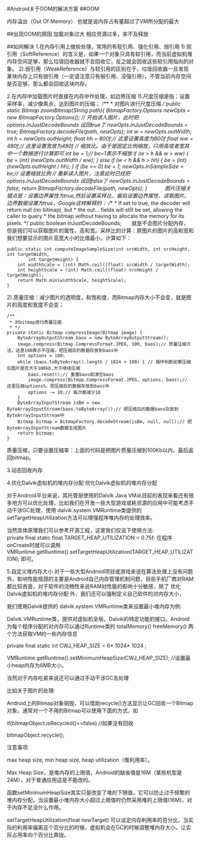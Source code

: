 #Android关于OOM的解决方案 ##OOM

内存溢出（Out Of Memory）
也就是说内存占有量超过了VM所分配的最大

##出现OOM的原因
加载对象过大
相应资源过多，来不及释放

##如何解决
1.在内存引用上做些处理，常用的有软引用、强化引用、弱引用
1).软引用（SoftReference）的含义是，如果一个对象只具有软引用，而当前虚拟机堆内存空间足够，那么垃圾回收器就不会回收它，反之就会回收这些软引用指向的对象。
2).弱引用（WeakReference）与软引用的区别在于，垃圾回收器一旦发现某块内存上只有弱引用（一定请注意只有弱引用，没强引用），不管当前内存空间是否足够，那么都会回收这块内存。

2.在内存中加载图片时直接在内存中作处理，如边界压缩
1).尺度压缩是指：设置采样率，减少像素点，达到图片的压缩；
/**
	 *    对图片进行尺度压缩
	 */
	public static Bitmap zoomBitmap(String path){
		BitmapFactory.Options newOpts = new BitmapFactory.Options();
		// 开始读入图片，此时把options.inJustDecodeBounds 设回true了
		newOpts.inJustDecodeBounds = true;
		BitmapFactory.decodeFile(path, newOpts);
		int w = newOpts.outWidth;
		int h = newOpts.outHeight;
		float hh = 800f;// 这里设置高度为800f
		float ww = 480f;// 这里设置宽度为480f
		// 缩放比。由于是固定比例缩放，只用高或者宽其中一个数据进行计算即可
		int be = 1;// be=1表示不缩放
		if (w > h && w > ww) {
			be = (int) (newOpts.outWidth / ww);
		} else if (w < h && h > hh) {
			be = (int) (newOpts.outHeight / hh);
		}
		if (be <= 0)
			be = 1;
		newOpts.inSampleSize = be;// 设置缩放比例
		// 重新读入图片，注意此时已经把options.inJustDecodeBounds 设回false了
		newOpts.inJustDecodeBounds = false;
		return BitmapFactory.decodeFile(path, newOpts);
	}
           图片压缩关键点是：设置边界属性为true,然后设置采样比，最后设置边界属性，读取图片。边界数据设置为true，Google这样解释的：
   /**
         * If set to true, the decoder will return null (no bitmap), but
         * the out... fields will still be set, allowing the caller to query
         * the bitmap without having to allocate the memory for its pixels.
         */
        public boolean inJustDecodeBounds;
      就是不会图片分配内存，但是我们可以获取图片的属性，高和宽。采样比的计算：原图片的图片的高和宽和我们想要显示的图片高宽大小的比值最小。计算如下：

	public static int computeImageSampleSize(int srcWidth, int srcHeight, int targetWidth,
			int targetHeight) {
		int widthScale = (int) Math.ceil((float) srcWidth / targetWidth);
		int heightScale = (int) Math.ceil((float) srcHeight / targetHeight);
		return Math.min(widthScale, heightScale); 
	}
 2).质量压缩：减少图片的透明度，和饱和度，而Bitmap内存大小不会变，就是图片的高度和宽度不会变；

	/**
	 * 对bitmap进行质量压缩
	 * */
	private static Bitmap compressImage(Bitmap image) {
		ByteArrayOutputStream baos = new ByteArrayOutputStream();
		image.compress(Bitmap.CompressFormat.JPEG, 100, baos);// 质量压缩方法，这里100表示不压缩，把压缩后的数据存放到baos中
		int options = 100;
		while (baos.toByteArray().length / 1024 > 100) { // 循环判断如果压缩后图片是否大于100kb,大于继续压缩
			baos.reset();// 重置baos即清空baos
			image.compress(Bitmap.CompressFormat.JPEG, options, baos);// 这里压缩options%，把压缩后的数据存放到baos中
			options -= 10;// 每次都减少10
		}
		ByteArrayInputStream isBm = new ByteArrayInputStream(baos.toByteArray());// 把压缩后的数据baos存放到ByteArrayInputStream中
		Bitmap bitmap = BitmapFactory.decodeStream(isBm, null, null);// 把ByteArrayInputStream数据生成图片
		return bitmap;
	}
质量压缩，只要设置压缩率：上面的代码是把图片质量压缩到100Kb以内，最后返回bitmap。

3.动态回收内存

4.优化Dalvik虚拟机的堆内存分配
优化Dalvik虚拟机的堆内存分配 


对于Android平台来说，其托管层使用的Dalvik Java VM从目前的表现来看还有很多地方可以优化处理，比如我们在开发一些大型游戏或耗资源的应用中可能考虑手动干涉GC处理，使用 dalvik.system.VMRuntime类提供的setTargetHeapUtilization方法可以增强程序堆内存的处理效率。

当然具体原理我们可以参考开源工程，这里我们仅说下使用方法:  
private final static float TARGET_HEAP_UTILIZATION = 0.75f; 在程序onCreate时就可以调用 VMRuntime.getRuntime().setTargetHeapUtilization(TARGET_HEAP_UTILIZATION); 即可。

5.自定义堆内存大小
对于一些大型Android项目或游戏来说在算法处理上没有问题外，影响性能瓶颈的主要是Android自己内存管理机制问题，目前手机厂商对RAM都比较吝啬，对于软件的流畅性来说RAM对性能的影响十分敏感，除了 优化Dalvik虚拟机的堆内存分配 外，我们还可以强制定义自己软件的对内存大小，

我们使用Dalvik提供的 dalvik.system.VMRuntime类来设置最小堆内存为例:

Dalvik.VMRuntime类，提供对虚拟机全局，Dalvik的特定功能的接口。Android为每个程序分配的对内存可以通过Runtime类的 totalMemory() freeMemory() 两个方法获取VM的一些内存信息

 

private final static int CWJ_HEAP_SIZE = 6* 1024* 1024 ;

 

VMRuntime.getRuntime().setMinimumHeapSize(CWJ_HEAP_SIZE); //设置最小heap内存为6MB大小。

 

当然对于内存吃紧来说还可以通过手动干涉GC去处理

比如关于图片的处理:

Android上的Bitmap对象销毁，可以借助recycle()方法显示让GC回收一个Bitmap对象，通常对一个不用的Bitmap可以使用下面的方式，如

if(bitmapObject.isRecycled()==false) //如果没有回收   

bitmapObject.recycle();  

 

注意事项:

max heap size, min heap size, heap utilization（堆利用率）。

 

Max Heap Size，是堆内存的上限值，Android的缺省值是16M（某些机型是24M），对于普通应用这是不能改的。

 

函数setMinimumHeapSize其实只是改变了堆的下限值，它可以防止过于频繁的堆内存分配，当设置最小堆内存大小超过上限值时仍然采用堆的上限值(16M)，对于内存不足没什么作用。

 

setTargetHeapUtilization(float newTarget) 可以设定内存利用率的百分比，当实际的利用率偏离这个百分比的时候，虚拟机会在GC的时候调整堆内存大小，让实际占用率向个百分比靠拢。
